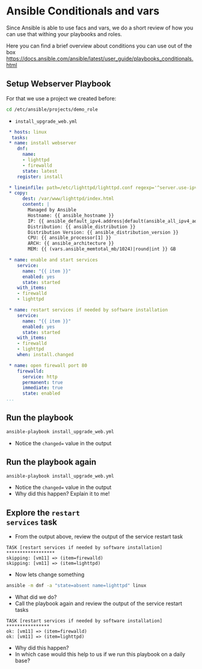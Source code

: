 # Ansible Conditionals and vars
Since Ansible is able to use facs and vars, we do a short review of how you can use that withing your playbooks and roles.

Here you can find a brief overview about conditions you can use out of the box
https://docs.ansible.com/ansible/latest/user_guide/playbooks_conditionals.html

## Setup Webserver Playbook
For that we use a project we created before:
```bash
cd /etc/ansible/projects/demo_role
```
 * <code>install_upgrade_web.yml</code>
```yaml
 * hosts: linux
  tasks:
 * name: install webserver
    dnf: 
      name: 
      - lighttpd
      - firewalld
      state: latest
    register: install

 * lineinfile: path=/etc/lighttpd/lighttpd.conf regexp='^server.use-ipv6' line='server.use-ipv6 = "disable"'
 * copy:
      dest: /var/www/lighttpd/index.html
      content: |
        Managed by Ansible
        Hostname: {{ ansible_hostname }}
        IP: {{ ansible_default_ipv4.address|default(ansible_all_ipv4_addresses[0])}}
        Distribution: {{ ansible_distribution }}
        Distribution Version: {{ ansible_distribution_version }}
        CPU: {{ ansible_processor[1] }}
        ARCH: {{ ansible_architecture }}
        MEM: {{ (vars.ansible_memtotal_mb/1024)|round|int }} GB

 * name: enable and start services
    service:
      name: "{{ item }}"
      enabled: yes
      state: started
    with_items:
    - firewalld
    - lighttpd

 * name: restart services if needed by software installation
    service:
      name: "{{ item }}"
      enabled: yes
      state: started
    with_items:
    - firewalld
    - lighttpd
    when: install.changed

 * name: open firewall port 80
    firewalld: 
      service: http 
      permanent: true 
      immediate: true 
      state: enabled
...
```
## Run the playbook
```bash
ansible-playbook install_upgrade_web.yml
```

 * Notice the <code>changed=</code> value in the output

## Run the playbook again
```bash
ansible-playbook install_upgrade_web.yml
```

 * Notice the <code>changed=</code> value in the output
 * Why did this happen? Explain it to me!
 
 ## Explore the <code>restart services</code> task
 * From the output above, review the output of the service restart task
 ```
 TASK [restart services if needed by software installation] ******************
skipping: [vm11] => (item=firewalld) 
skipping: [vm11] => (item=lighttpd) 
```

 * Now lets change something
```bash
ansible -m dnf -a "state=absent name=lighttpd" linux
```
 * What did we do?
* Call the playbook again and review the output of the service restart tasks
 ```
TASK [restart services if needed by software installation] ****************
ok: [vm11] => (item=firewalld)
ok: [vm11] => (item=lighttpd)
```
* Why did this happen?
* In which case would this help to us if we run this playbook on a daily base?

<!--stackedit_data:
eyJoaXN0b3J5IjpbLTExMTgxMDUyNTcsMTM4NjAxMjY2NywtMj
c2ODIzMzQyLC01ODg0MDkyNDksLTE2NTE1MTgzMzgsOTc3Nzcy
MDgwXX0=
-->
